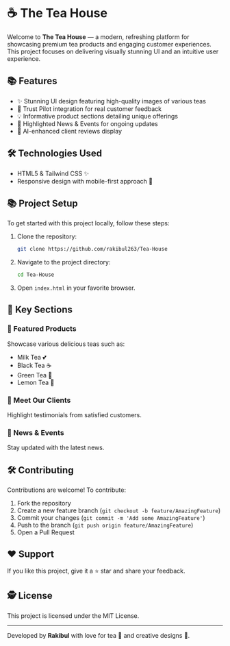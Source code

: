 # ☕️ **The Tea House**

Welcome to **The Tea House** — a modern, refreshing platform for showcasing premium tea products and engaging customer experiences. This project focuses on delivering visually stunning UI and an intuitive user experience.

## 📚 **Features**

- ✨ Stunning UI design featuring high-quality images of various teas
- 🌟 Trust Pilot integration for real customer feedback
- 💡 Informative product sections detailing unique offerings
- 🔔 Highlighted News & Events for ongoing updates
- 🧠 AI-enhanced client reviews display

## 🛠️ **Technologies Used**

- HTML5 & Tailwind CSS ✨
- Responsive design with mobile-first approach 📱

## 📚 **Project Setup**

To get started with this project locally, follow these steps:

1. Clone the repository:
   ```bash
   git clone https://github.com/rakibul263/Tea-House
   ```
2. Navigate to the project directory:
   ```bash
   cd Tea-House
   ```
3. Open `index.html` in your favorite browser.

## 📢 **Key Sections**

### 🍵 Featured Products
Showcase various delicious teas such as:
- Milk Tea 💕
- Black Tea ☕️
- Green Tea 🌿
- Lemon Tea 🍋

### 💌 Meet Our Clients
Highlight testimonials from satisfied customers.

### 🔔 News & Events
Stay updated with the latest news.

## 🛠️ **Contributing**

Contributions are welcome! To contribute:
1. Fork the repository
2. Create a new feature branch (`git checkout -b feature/AmazingFeature`)
3. Commit your changes (`git commit -m 'Add some AmazingFeature'`)
4. Push to the branch (`git push origin feature/AmazingFeature`)
5. Open a Pull Request

## ❤️ **Support**
If you like this project, give it a ⭐ star and share your feedback.

## 🕵️ **License**
This project is licensed under the MIT License.

---
Developed by **Rakibul** with love for tea 🍵 and creative designs 🎨.

